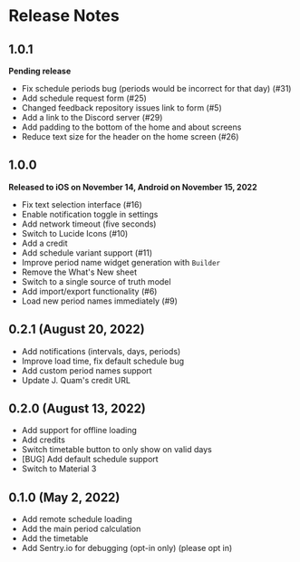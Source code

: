 # Release Notes

## 1.0.1

**Pending release**

- Fix schedule periods bug (periods would be incorrect for that day) (#31)
- Add schedule request form (#25)
- Changed feedback repository issues link to form (#5)
- Add a link to the Discord server (#29)
- Add padding to the bottom of the home and about screens
- Reduce text size for the header on the home screen (#26)

## 1.0.0

**Released to iOS on November 14, Android on November 15, 2022**

- Fix text selection interface (#16)
- Enable notification toggle in settings
- Add network timeout (five seconds)
- Switch to Lucide Icons (#10)
- Add a credit
- Add schedule variant support (#11)
- Improve period name widget generation with `Builder`
- Remove the What's New sheet
- Switch to a single source of truth model
- Add import/export functionality (#6)
- Load new period names immediately (#9)

## 0.2.1 (August 20, 2022)

- Add notifications (intervals, days, periods)
- Improve load time, fix default schedule bug
- Add custom period names support
- Update J. Quam's credit URL

## 0.2.0 (August 13, 2022)

- Add support for offline loading
- Add credits
- Switch timetable button to only show on valid days
- [BUG] Add default schedule support
- Switch to Material 3

## 0.1.0 (May 2, 2022)

- Add remote schedule loading
- Add the main period calculation
- Add the timetable
- Add Sentry.io for debugging (opt-in only) (please opt in)
